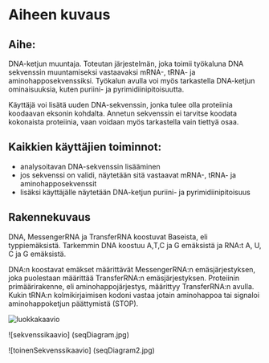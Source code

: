 # Aiheen kuvaus

## Aihe:

DNA-ketjun muuntaja. Toteutan järjestelmän, joka toimii työkaluna DNA sekvenssin muuntamiseksi vastaavaksi mRNA-, tRNA- ja aminohapposekvenssiksi. Työkalun avulla voi myös tarkastella DNA-ketjun ominaisuuksia, kuten puriini- ja pyrimidiinipitoisuutta.

Käyttäjä voi lisätä uuden DNA-sekvenssin, jonka tulee olla proteiinia koodaavan eksonin kohdalta. Annetun sekvenssin ei tarvitse koodata kokonaista proteiinia, vaan voidaan myös tarkastella vain tiettyä osaa.

## Kaikkien käyttäjien toiminnot:

  - analysoitavan DNA-sekvenssin lisääminen
  - jos sekvenssi on validi, näytetään sitä vastaavat  mRNA-, tRNA- ja aminohapposekvenssit
  - lisäksi käyttäjälle näytetään DNA-ketjun  puriini- ja pyrimidiinipitoisuus

## Rakennekuvaus

DNA, MessengerRNA ja TransferRNA koostuvat Baseista, eli typpiemäksistä. Tarkemmin DNA koostuu A,T,C ja G emäksistä ja RNA:t A, U, C ja G emäksistä.

DNA:n koostavat emäkset määrittävät MessengerRNA:n emäsjärjestyksen, joka puolestaan määrittää TransferRNA:n emäsjärjestyksen. Proteiinin primäärirakenne, eli aminohappojärjestys, määrittyy TransferRNA:n avulla. Kukin tRNA:n kolmikirjaimisen kodoni vastaa jotain aminohappoa tai signaloi aminohappoketjun päättymistä (STOP).



![luokkakaavio](Luokkakaavio.png)

![sekvenssikaavio] (seqDiagram.jpg)

![toinenSekvenssikaavio] (seqDiagram2.jpg)
